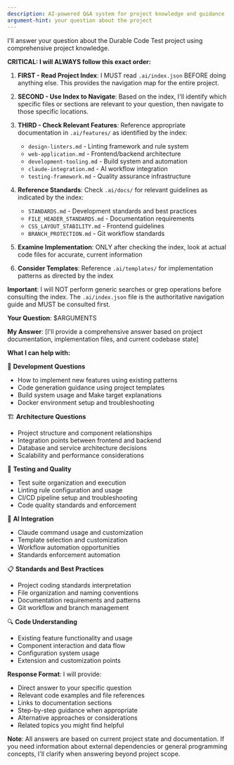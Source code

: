 ```yaml
---
description: AI-powered Q&A system for project knowledge and guidance
argument-hint: your question about the project
---
```


I'll answer your question about the Durable Code Test project using comprehensive project knowledge.

**CRITICAL: I will ALWAYS follow this exact order:**

1. **FIRST - Read Project Index**: I MUST read `.ai/index.json` BEFORE doing anything else. This provides the navigation map for the entire project.

2. **SECOND - Use Index to Navigate**: Based on the index, I'll identify which specific files or sections are relevant to your question, then navigate to those specific locations.

3. **THIRD - Check Relevant Features**: Reference appropriate documentation in `.ai/features/` as identified by the index:
   - `design-linters.md` - Linting framework and rule system
   - `web-application.md` - Frontend/backend architecture
   - `development-tooling.md` - Build system and automation
   - `claude-integration.md` - AI workflow integration
   - `testing-framework.md` - Quality assurance infrastructure

4. **Reference Standards**: Check `.ai/docs/` for relevant guidelines as indicated by the index:
   - `STANDARDS.md` - Development standards and best practices
   - `FILE_HEADER_STANDARDS.md` - Documentation requirements
   - `CSS_LAYOUT_STABILITY.md` - Frontend guidelines
   - `BRANCH_PROTECTION.md` - Git workflow standards

5. **Examine Implementation**: ONLY after checking the index, look at actual code files for accurate, current information
6. **Consider Templates**: Reference `.ai/templates/` for implementation patterns as directed by the index

**Important**: I will NOT perform generic searches or grep operations before consulting the index. The `.ai/index.json` file is the authoritative navigation guide and MUST be consulted first.

**Your Question**: $ARGUMENTS

**My Answer**: [I'll provide a comprehensive answer based on project documentation, implementation files, and current codebase state]

**What I can help with:**

🔧 **Development Questions**
- How to implement new features using existing patterns
- Code generation guidance using project templates
- Build system usage and Make target explanations
- Docker environment setup and troubleshooting

🏗️ **Architecture Questions**
- Project structure and component relationships
- Integration points between frontend and backend
- Database and service architecture decisions
- Scalability and performance considerations

🧪 **Testing and Quality**
- Test suite organization and execution
- Linting rule configuration and usage
- CI/CD pipeline setup and troubleshooting
- Code quality standards and enforcement

🤖 **AI Integration**
- Claude command usage and customization
- Template selection and customization
- Workflow automation opportunities
- Standards enforcement automation

📋 **Standards and Best Practices**
- Project coding standards interpretation
- File organization and naming conventions
- Documentation requirements and patterns
- Git workflow and branch management

🔍 **Code Understanding**
- Existing feature functionality and usage
- Component interaction and data flow
- Configuration system usage
- Extension and customization points

**Response Format**: I will provide:
- Direct answer to your specific question
- Relevant code examples and file references
- Links to documentation sections
- Step-by-step guidance when appropriate
- Alternative approaches or considerations
- Related topics you might find helpful

**Note**: All answers are based on current project state and documentation. If you need information about external dependencies or general programming concepts, I'll clarify when answering beyond project scope.
